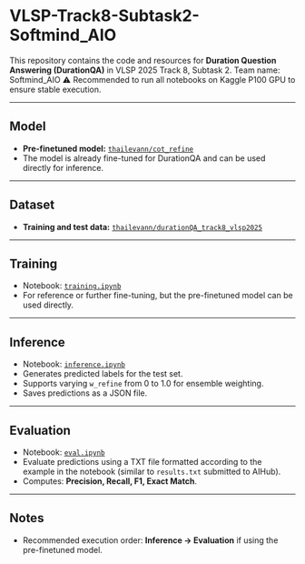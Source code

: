 # VLSP-Track8-Subtask2-Softmind_AIO

This repository contains the code and resources for **Duration Question Answering (DurationQA)** in VLSP 2025 Track 8, Subtask 2.
Team name: Softmind_AIO
⚠️ Recommended to run all notebooks on Kaggle P100 GPU to ensure stable execution.

---

## Model

- **Pre-finetuned model:** [`thailevann/cot_refine`](https://huggingface.co/thailevann/cot_refine)  
- The model is already fine-tuned for DurationQA and can be used directly for inference.  
---

## Dataset

- **Training and test data:** [`thailevann/durationQA_track8_vlsp2025`](https://huggingface.co/thailevann/durationQA_track8_vlsp2025)

---

## Training

- Notebook: [`training.ipynb`](training.ipynb)  
- For reference or further fine-tuning, but the pre-finetuned model can be used directly.
---

## Inference

- Notebook: [`inference.ipynb`](inference.ipynb)  
- Generates predicted labels for the test set.  
- Supports varying `w_refine` from 0 to 1.0 for ensemble weighting.  
- Saves predictions as a JSON file.
---

## Evaluation

- Notebook: [`eval.ipynb`](eval.ipynb)  
- Evaluate predictions using a TXT file formatted according to the example in the notebook (similar to `results.txt` submitted to AIHub).  
- Computes: **Precision, Recall, F1, Exact Match**.
---

## Notes

- Recommended execution order: **Inference → Evaluation** if using the pre-finetuned model.  
